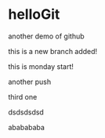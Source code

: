# helloGit
another demo of github 

this is a new branch added!

this is monday start!

another push

third one

dsdsdsdsd


ababababa
